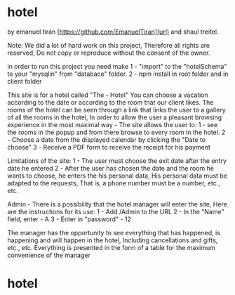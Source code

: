 ﻿# hotel
by emanuel tiran [https://github.com/EmanuelTiran](url) and shaul treitel.

Note: We did a lot of hard work on this project,
Therefore all rights are reserved,
Do not copy or reproduce without the consent of the owner.

in order to run this project you need make 
1 - "import" to the "hotelSchema" to your "mysqlin" from  "databace" folder.
2 - npm install in root folder and in client folder

This site is for a hotel called "The - Hotel"
You can choose a vacation according to the date or according to the room that our client likes.
The rooms of the hotel can be seen through a link that links the user to a gallery of all the rooms in the hotel,
In order to allow the user a pleasant browsing experience in the most maximal way -
The site allows the user to:
1 - see the rooms in the popup and from there browse to every room in the hotel.
2 - Choose a date from the displayed calendar by clicking the "Date to choose"
3 - Receive a PDF form to receive the receipt for his payment

Limitations of the site:
1 - The user must choose the exit date after the entry date he entered
2 - After the user has chosen the date and the room he wants to choose, he enters the
      his personal data,
      His personal data must be adapted to the requests,
      That is, a phone number must be a number, etc., etc.

Admin -
There is a possibility that the hotel manager will enter the site,
Here are the instructions for its use:
1 - Add /Admin to the URL
2 - In the "Name" field, enter - A
3 - Enter in "password" - 12

The manager has the opportunity to see everything that has happened, is happening and will happen in the hotel,
Including cancellations and gifts, etc., etc.
Everything is presented in the form of a table for the maximum convenience of the manager
# hotel
